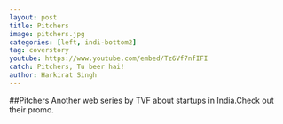 ```yaml
---
layout: post
title: Pitchers
image: pitchers.jpg
categories: [left, indi-bottom2]
tag: coverstory
youtube: https://www.youtube.com/embed/Tz6Vf7nfIFI
catch: Pitchers, Tu beer hai!
author: Harkirat Singh
---
```

##Pitchers
Another web series by TVF about startups in India.Check out their promo.